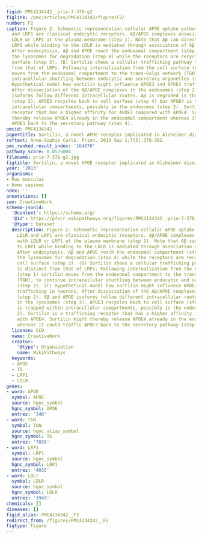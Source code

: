 ```yaml
---
figid: PMC4134342__prio-7-378-g2
figlink: /pmc/articles/PMC4134342/figure/F2/
number: F2
caption: Figure 2. Schematic representation cellular APOE uptake pathways. (A) LDLR
  and LRP1 are classical endocytic receptors. Aβ/APOE complexes associate either with
  LDLR or LRP1 at the plasma membrane (step 1). Note that Aβ can directly bind to
  LRP1 while binding to the LDLR is mediated through association of Aβ with APOE.
  After endocytosis, Aβ and APOE reach the endosomal compartment (step 2) and finally
  the lysosomes for degradation (step 4) while the receptors are recycled to the cell
  surface (step 3). (B) Sortilin shows a cellular trafficking pathway that is distinct
  from that of LRPs. Following internalization from the cell surface (step 1) sortilin
  moves from the endosomal compartment to the trans-Golgi network (TGN), to continue
  intracellular shuttling between endocytic and secretory organelles (step 2). (C)
  Hypothetical model how sortilin might influence APOE3 and APOE4 trafficking in neurons.
  After dissociation of the Aβ/APOE complexes in the endosomes (step 2), Aβ and APOE
  isoforms follow different intracellular routes. Aβ is degraded in the lysosomes
  (step 3). APOE3 recycles back to cell surface (step 4) but APOE4 is trapped within
  intracellular compartments, possibly in the endosomes (step 2). Sortilin is a trafficking
  receptor that has a higher affinity for APOE3 compared with APOE4. Sortilin might
  thereby release APOE4 already in the endosomal compartment whereas it could traffic
  APOE3 back to the secretory pathway (step 4).
pmcid: PMC4134342
papertitle: Sortilin, a novel APOE receptor implicated in Alzheimer disease.
reftext: Anne-Sophie Carlo. Prion. 2013 Sep 1;7(5):378-382.
pmc_ranked_result_index: '164670'
pathway_score: 0.8575004
filename: prio-7-378-g2.jpg
figtitle: Sortilin, a novel APOE receptor implicated in Alzheimer disease
year: '2013'
organisms:
- Mus musculus
- Homo sapiens
ndex: ''
annotations: []
seo: CreativeWork
schema-jsonld:
  '@context': https://schema.org/
  '@id': https://pfocr.wikipathways.org/figures/PMC4134342__prio-7-378-g2.html
  '@type': Dataset
  description: Figure 2. Schematic representation cellular APOE uptake pathways. (A)
    LDLR and LRP1 are classical endocytic receptors. Aβ/APOE complexes associate either
    with LDLR or LRP1 at the plasma membrane (step 1). Note that Aβ can directly bind
    to LRP1 while binding to the LDLR is mediated through association of Aβ with APOE.
    After endocytosis, Aβ and APOE reach the endosomal compartment (step 2) and finally
    the lysosomes for degradation (step 4) while the receptors are recycled to the
    cell surface (step 3). (B) Sortilin shows a cellular trafficking pathway that
    is distinct from that of LRPs. Following internalization from the cell surface
    (step 1) sortilin moves from the endosomal compartment to the trans-Golgi network
    (TGN), to continue intracellular shuttling between endocytic and secretory organelles
    (step 2). (C) Hypothetical model how sortilin might influence APOE3 and APOE4
    trafficking in neurons. After dissociation of the Aβ/APOE complexes in the endosomes
    (step 2), Aβ and APOE isoforms follow different intracellular routes. Aβ is degraded
    in the lysosomes (step 3). APOE3 recycles back to cell surface (step 4) but APOE4
    is trapped within intracellular compartments, possibly in the endosomes (step
    2). Sortilin is a trafficking receptor that has a higher affinity for APOE3 compared
    with APOE4. Sortilin might thereby release APOE4 already in the endosomal compartment
    whereas it could traffic APOE3 back to the secretory pathway (step 4).
  license: CC0
  name: CreativeWork
  creator:
    '@type': Organization
    name: WikiPathways
  keywords:
  - APOE
  - TG
  - LRP1
  - LDLR
genes:
- word: APOE
  symbol: APOE
  source: hgnc_symbol
  hgnc_symbol: APOE
  entrez: '348'
- word: TGN
  symbol: TGN
  source: hgnc_alias_symbol
  hgnc_symbol: TG
  entrez: '7038'
- word: LRP1
  symbol: LRP1
  source: hgnc_symbol
  hgnc_symbol: LRP1
  entrez: '4035'
- word: LDLr
  symbol: LDLR
  source: hgnc_symbol
  hgnc_symbol: LDLR
  entrez: '3949'
chemicals: []
diseases: []
figid_alias: PMC4134342__F2
redirect_from: /figures/PMC4134342__F2
figtype: Figure
---
```

